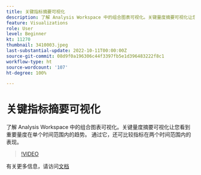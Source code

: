 ```yaml
---
title: 关键指标摘要可视化
description: 了解 Analysis Workspace 中的组合图表可视化。关键量度摘要可视化让您看到重要量度在单个时间范围内的趋势。 通过它，还可比较指标在两个时间范围内的表现。（应为 60 至 160 个字符，但实为 244 个字符）
feature: Visualizations
role: User
level: Beginner
kt: 11270
thumbnail: 3410003.jpeg
last-substantial-update: 2022-10-11T00:00:00Z
source-git-commit: 08d9f0a196306c44f3397fb5e1d396483222f8c1
workflow-type: ht
source-wordcount: '107'
ht-degree: 100%

---
```



# 关键指标摘要可视化

了解 Analysis Workspace 中的组合图表可视化。关键量度摘要可视化让您看到重要量度在单个时间范围内的趋势。 通过它，还可比较指标在两个时间范围内的表现。

>[!VIDEO](https://video.tv.adobe.com/v/3410003/?quality=12&learn=on)

有关更多信息，请访问[文档](https://experienceleague.adobe.com/docs/analytics/analyze/analysis-workspace/visualizations/key-metric.html?lang=zh-Hans)
